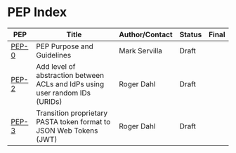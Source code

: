 # PEP Index

| PEP                    | Title                                                                        | Author/Contact | Status | Final |
|------------------------|------------------------------------------------------------------------------|----------------|--------|-------|
| [PEP-0](peps/pep-0.md) | PEP Purpose and Guidelines                                                   | Mark Servilla  | Draft  |       |
| [PEP-2](peps/pep-2.md) | Add level of abstraction between ACLs and IdPs using user random IDs (URIDs) | Roger Dahl     | Draft  |       |
| [PEP-3](peps/pep-3.md) | Transition proprietary PASTA token format to JSON Web Tokens (JWT)           | Roger Dahl     | Draft  |       |